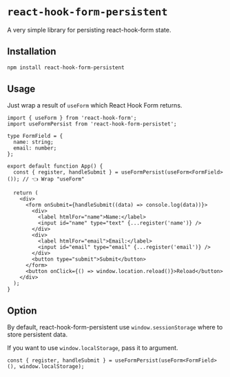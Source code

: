 # `react-hook-form-persistent`

A very simple library for persisting react-hook-form state.

## Installation

```sh
npm install react-hook-form-persistent
```

## Usage

Just wrap a result of `useForm` which React Hook Form returns.

```tsx
import { useForm } from 'react-hook-form';
import useFormPersist from 'react-hook-form-persistet';

type FormField = {
  name: string;
  email: number;
};

export default function App() {
  const { register, handleSubmit } = useFormPersist(useForm<FormField>()); // 👈 Wrap "useForm"

  return (
    <div>
      <form onSubmit={handleSubmit((data) => console.log(data))}>
        <div>
          <label htmlFor="name">Name:</label>
          <input id="name" type="text" {...register('name')} />
        </div>
        <div>
          <label htmlFor="email">Email:</label>
          <input id="email" type="email" {...register('email')} />
        </div>
        <button type="submit">Submit</button>
      </form>
      <button onClick={() => window.location.reload()}>Reload</button>
    </div>
  );
}
```

## Option

By default, react-hook-form-persistent use `window.sessionStorage` where to store persistent data.

If you want to use `window.localStorage`, pass it to argument.

```tsx
const { register, handleSubmit } = useFormPersist(useForm<FormField>(), window.localStorage);
```
